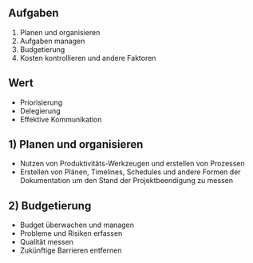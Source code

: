 ## Aufgaben
1) Planen und organisieren
2) Aufgaben managen
3) Budgetierung
4) Kosten kontrollieren und andere Faktoren

## Wert
- Priorisierung
- Delegierung
- Effektive Kommunikation

## 1) Planen und organisieren
- Nutzen von Produktivitäts-Werkzeugen und erstellen von Prozessen
- Erstellen von Plänen, Timelines, Schedules und andere Formen der Dokumentation um den Stand der Projektbeendigung zu messen

## 2) Budgetierung
- Budget überwachen und managen
- Probleme und Risiken erfassen
- Qualität messen
- Zukünftige Barrieren entfernen